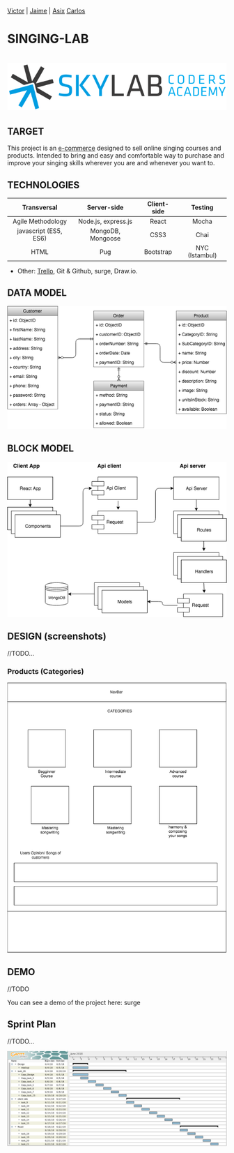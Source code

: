 [Victor](https://github.com/VGamezz19/MDitor/blob/master/doc/README.MD) |
[Jaime](https://github.com/JaimeRC/inforcosta.com) | 
[Asix](https://github.com/Asix94/Recipes-Book)
[Carlos](https://github.com/csd0/Grow.it/blob/master/README.MD)

# SINGING-LAB

# ![](./docs/skylab-coders-logo.png)

## TARGET

This project is an [e-commerce](https://en.wikipedia.org/wiki/E-commerce) designed to sell online singing courses and products. Intended to bring and easy and comfortable way to purchase and improve your singing skills wherever you are and whenever you want to. 

## TECHNOLOGIES

| Transversal | Server-side | Client-side | Testing |
| :---------: |:-------: |:----------: |:---------: |
| Agile Methodology | Node.js, express.js  | React | Mocha |
| javascript (ES5, ES6) | MongoDB, Mongoose | CSS3 | Chai |
| HTML |Pug | Bootstrap | NYC (Istambul) |

- Other: [Trello](https://trello.com/b/eriWR8jg/final-project), Git & Github, surge, Draw.io. 

## DATA MODEL

![data model](./docs/data-model.png)

## BLOCK MODEL

![block model](./docs/block-model.png)

## DESIGN (screenshots)

//TODO...

### Products (Categories)

![](./docs/sketch/categories-page.png)

## DEMO

//TODO

You can see a demo of the project here: surge

## Sprint Plan

//TODO...

![](./docs/gant-chart.png)

